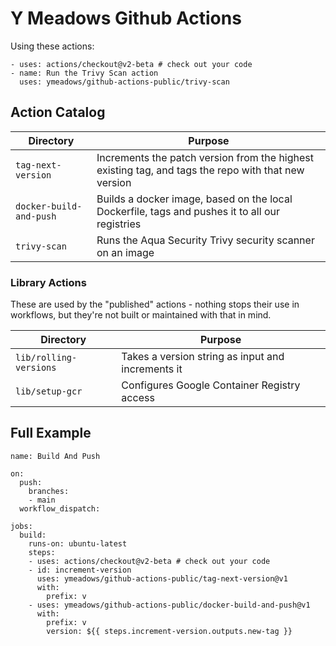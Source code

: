 # Y Meadows Github Actions

Using these actions:

```
- uses: actions/checkout@v2-beta # check out your code
- name: Run the Trivy Scan action
  uses: ymeadows/github-actions-public/trivy-scan
```

## Action Catalog

| Directory | Purpose |
| --- | --- |
| `tag-next-version` | Increments the patch version from the highest existing tag, and tags the repo with that new version |
| `docker-build-and-push` | Builds a docker image, based on the local Dockerfile, tags and pushes it to all our registries |
| `trivy-scan` | Runs the Aqua Security Trivy security scanner on an image |

### Library Actions

These are used by the "published" actions -
nothing stops their use in workflows,
but they're not built or maintained with that in mind.

| Directory | Purpose |
| --- | --- |
| `lib/rolling-versions` | Takes a version string as input and increments it |
| `lib/setup-gcr` | Configures Google Container Registry access |


## Full Example

```
name: Build And Push

on:
  push:
    branches:
    - main
  workflow_dispatch:

jobs:
  build:
    runs-on: ubuntu-latest
    steps:
    - uses: actions/checkout@v2-beta # check out your code
    - id: increment-version
      uses: ymeadows/github-actions-public/tag-next-version@v1
      with:
        prefix: v
    - uses: ymeadows/github-actions-public/docker-build-and-push@v1
      with:
        prefix: v
        version: ${{ steps.increment-version.outputs.new-tag }}
```
